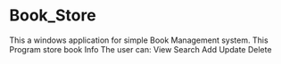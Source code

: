 # Book_Store
This a windows application for simple Book Management system. This Program store book Info
The user can:
View
Search
Add
Update
Delete

